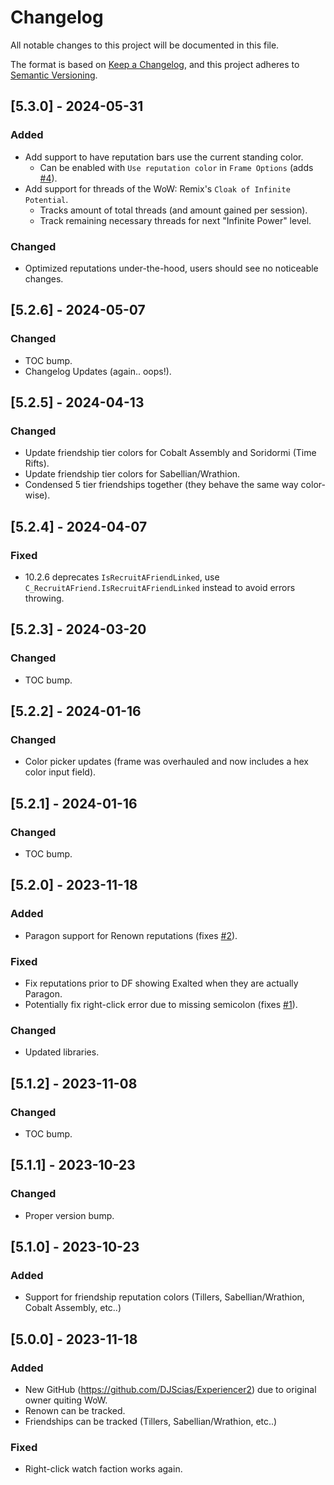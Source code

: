# Changelog

All notable changes to this project will be documented in this file.

The format is based on [Keep a Changelog](https://keepachangelog.com/en/1.1.0/),
and this project adheres to [Semantic Versioning](https://semver.org/spec/v2.0.0.html).

## [5.3.0] - 2024-05-31

### Added

- Add support to have reputation bars use the current standing color.
    - Can be enabled with `Use reputation color` in `Frame Options` (adds [#4](https://github.com/DJScias/Experiencer2/issues/4)).
- Add support for threads of the WoW: Remix's `Cloak of Infinite Potential`.
    - Tracks amount of total threads (and amount gained per session).
    - Track remaining necessary threads for next "Infinite Power" level.

### Changed
- Optimized reputations under-the-hood, users should see no noticeable changes.

## [5.2.6] - 2024-05-07

### Changed

- TOC bump.
- Changelog Updates (again.. oops!).

## [5.2.5] - 2024-04-13

### Changed

- Update friendship tier colors for Cobalt Assembly and Soridormi (Time Rifts).
- Update friendship tier colors for Sabellian/Wrathion.
- Condensed 5 tier friendships together (they behave the same way color-wise).

## [5.2.4] - 2024-04-07

### Fixed

- 10.2.6 deprecates `IsRecruitAFriendLinked`, use `C_RecruitAFriend.IsRecruitAFriendLinked` instead to avoid errors throwing.

## [5.2.3] - 2024-03-20

### Changed

- TOC bump.

## [5.2.2] - 2024-01-16

### Changed

- Color picker updates (frame was overhauled and now includes a hex color input field).

## [5.2.1] - 2024-01-16

### Changed

- TOC bump.

## [5.2.0] - 2023-11-18

### Added

- Paragon support for Renown reputations (fixes [#2](https://github.com/DJScias/Experiencer2/issues/2)).

### Fixed

- Fix reputations prior to DF showing Exalted when they are actually Paragon.
- Potentially fix right-click error due to missing semicolon (fixes [#1](https://github.com/DJScias/Experiencer2/issues/1)).

### Changed

- Updated libraries.

## [5.1.2] - 2023-11-08

### Changed

- TOC bump.

## [5.1.1] - 2023-10-23

### Changed

- Proper version bump.

## [5.1.0] - 2023-10-23

### Added

- Support for friendship reputation colors (Tillers, Sabellian/Wrathion, Cobalt Assembly, etc..)

## [5.0.0] - 2023-11-18

### Added

- New GitHub (https://github.com/DJScias/Experiencer2) due to original owner quiting WoW.
- Renown can be tracked.
- Friendships can be tracked (Tillers, Sabellian/Wrathion, etc..)

### Fixed

- Right-click watch faction works again.